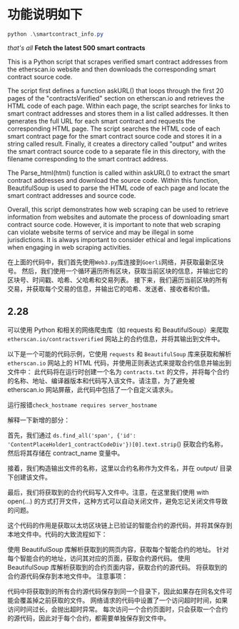 # 功能说明如下

```powershell
python .\smartcontract_info.py
```

_that's all_ **Fetch the latest 500 smart contracts**

This is a Python script that scrapes verified smart contract addresses from the etherscan.io website and then downloads the corresponding smart contract source code.

The script first defines a function askURL() that loops through the first 20 pages of the "contractsVerified" section on etherscan.io and retrieves the HTML code of each page. Within each page, the script searches for links to smart contract addresses and stores them in a list called addresses. It then generates the full URL for each smart contract and requests the corresponding HTML page. The script searches the HTML code of each smart contract page for the smart contract source code and stores it in a string called result. Finally, it creates a directory called "output" and writes the smart contract source code to a separate file in this directory, with the filename corresponding to the smart contract address.

The Parse_html(html) function is called within askURL() to extract the smart contract addresses and download the source code. Within this function, BeautifulSoup is used to parse the HTML code of each page and locate the smart contract addresses and source code.

Overall, this script demonstrates how web scraping can be used to retrieve information from websites and automate the process of downloading smart contract source code. However, it is important to note that web scraping can violate website terms of service and may be illegal in some jurisdictions. It is always important to consider ethical and legal implications when engaging in web scraping activities.

在上面的代码中，我们首先使用`Web3.py`库连接到`Goerli`网络，并获取最新区块号。
然后，我们使用一个循环遍历所有区块，获取当前区块的信息，并输出它的区块号、时间戳、哈希、父哈希和交易列表。
接下来，我们遍历当前区块的所有交易，并获取每个交易的信息，并输出它的哈希、发送者、接收者和价值。

## 2.28

可以使用 Python 和相关的网络爬虫库（如 requests 和 BeautifulSoup）来爬取 `etherscan.io/contractsverified` 网站上的合约信息，并将其输出到文件中。

以下是一个可能的代码示例，它使用 `requests` 和 `BeautifulSoup` 库来获取和解析 `etherscan.io` 网站上的 HTML 代码，并使用正则表达式来提取合约信息并输出到文件中：
此代码将在运行时创建一个名为 `contracts.txt` 的文件，并将每个合约的名称、地址、编译器版本和代码写入该文件。请注意，为了避免被 etherscan.io 网站屏蔽，此代码中包括了一个自定义请求头。

运行报错`check_hostname requires server_hostname`

解释一下新增的部分：

首先，我们通过 `ds.find_all('span', {'id': 'ContentPlaceHolder1_contractCodeDiv'})[0].text.strip`() 获取合约名称，然后将其存储在 contract_name 变量中。

接着，我们构造输出文件的名称，这里以合约名称作为文件名，并在 output/ 目录下创建该文件。

最后，我们将获取到的合约代码写入文件中。注意，在这里我们使用 with open(...) 的方式打开文件，这种方式可以自动关闭文件，避免忘记关闭文件导致的问题。

这个代码的作用是获取以太坊区块链上已验证的智能合约的源代码，并将其保存到本地文件中。代码的大致流程如下：

使用 BeautifulSoup 库解析获取到的网页内容，获取每个智能合约的地址。
针对每个智能合约的地址，访问其对应的页面，获取合约源代码。
使用 BeautifulSoup 库解析获取到的合约页面内容，获取合约的源代码。
将获取到的合约源代码保存到本地文件中。
注意事项：

代码中将获取到的所有合约源代码保存到同一个目录下，因此如果存在同名文件可能会覆盖掉之前获取的文件。
网络请求的代码中设置了一个访问超时时间，如果访问时间过长，会抛出超时异常。
每次访问一个合约页面时，只会获取一个合约的源代码，因此对于每个合约，都需要单独保存到文件中。
